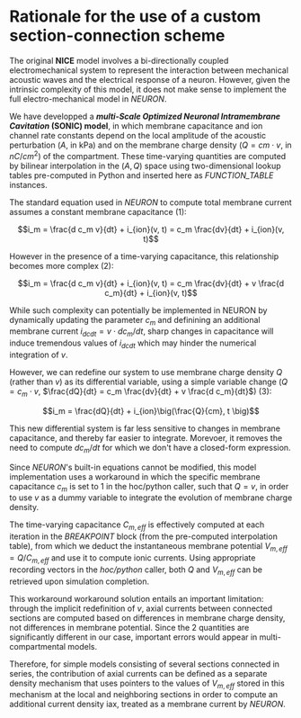 # Rationale for the use of a custom section-connection scheme

The original **NICE** model involves a bi-directionally coupled electromechanical system to
represent the interaction between mechanical acoustic waves and the electrical response
of a neuron. However, given the intrinsic complexity of this model, it does not make sense
to implement the full electro-mechanical model in *NEURON*.

We have developped a ***multi-Scale Optimized Neuronal Intramembrane Cavitation* (SONIC) model**, in which membrane capacitance and ion channel rate constants depend on the local amplitude of the acoustic perturbation ($A$, in kPa) and on the membrane charge density ($Q = cm \cdot v$, in $nC/cm^2$) of the compartment. These time-varying quantities are computed by bilinear interpolation in the $(A, Q)$ space using two-dimensional lookup tables pre-computed in Python and inserted here as *FUNCTION_TABLE* instances.

The standard equation used in *NEURON* to compute total membrane current assumes a
constant membrane capacitance (1):

$$i_m = \frac{d c_m v}{dt} + i_{ion}(v, t) = c_m \frac{dv}{dt} + i_{ion}(v, t)$$

However in the presence of a time-varying capacitance, this relationship becomes
more complex (2):

$$i_m = \frac{d c_m v}{dt} + i_{ion}(v, t) = c_m \frac{dv}{dt} + v \frac{d c_m}{dt} + i_{ion}(v, t)$$

While such complexity can potentially be implemented in NEURON by dynamically updating the
parameter $c_m$ and definining an additional membrane current $i_{dcdt} = v \cdot d c_m/dt$, sharp changes in capacitance will induce tremendous values of $i_{dcdt}$ which may hinder the numerical integration of $v$.

However, we can redefine our system to use membrane charge density $Q$ (rather than $v$) as its differential variable, using a simple variable change ($Q = c_m \cdot v$, $\frac{dQ}{dt} = c_m \frac{dv}{dt} + v \frac{d c_m}{dt}$) (3):

$$i_m = \frac{dQ}{dt} + i_{ion}\big(\frac{Q}{cm}, t \big)$$

This new differential system is far less sensitive to changes in membrane capacitance, and thereby far easier to integrate. Morevoer, it removes the need to compute $d c_m / dt$ for which we don't have a closed-form expression.

Since *NEURON*'s built-in equations cannot be modified, this model implementation uses a workaround in which the specific membrane capacitance $c_m$ is set to 1 in the hoc/python caller, such that $Q = v$, in order to use $v$ as a dummy variable to integrate the evolution of membrane charge density.

The time-varying capacitance $C_{m,eff}$ is effectively computed at each iteration in the *BREAKPOINT* block (from the pre-computed interpolation table), from which we deduct the instantaneous membrane potential $V_{m,eff} = Q / C_{m,eff}$ and use it to compute ionic currents. Using appropriate recording vectors in the *hoc/python* caller, both $Q$ and $V_{m,eff}$ can be retrieved upon simulation completion.

This workaround workaround solution entails an important limitation: through the implicit
redefinition of $v$, axial currents between connected sections are computed based on differences in membrane charge density, not differences in membrane potential. Since the 2 quantities are significantly different in our case, important errors would appear in multi-compartmental models.

Therefore, for simple models consisting of several sections connected in series, the contribution of axial currents can be defined as a separate density mechanism that uses pointers to the values of $V_{m,eff}$ stored in this mechanism at the local and neighboring sections in order to compute an additional current density iax, treated as a membrane current by *NEURON*.
